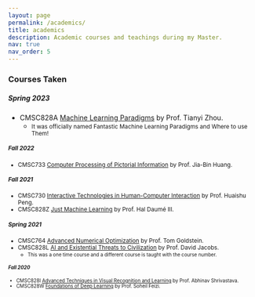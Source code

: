 ```yaml
---
layout: page
permalink: /academics/
title: academics
description: Academic courses and teachings during my Master.
nav: true
nav_order: 5
---
```


### Courses Taken
##### Spring 2023                                          
- CMSC828A  [Machine Learning Paradigms](https://docs.google.com/spreadsheets/d/1Fw1RbQ2hFLOLfh9VIXFD9aO1xH1087CaKWGmzYWLvpQ) by Prof. Tianyi Zhou. 
    - <small>It was officially named Fantastic Machine Learning Paradigms and Where to use Them!

##### Fall 2022                                           
-  CMSC733  [Computer Processing of Pictorial Information](https://jbhuang0604.github.io/#teaching) by Prof. Jia-Bin Huang.

##### Fall 2021                                           
-  CMSC730  [Interactive Technologies in Human-Computer Interaction](http://smartlab.cs.umd.edu/CMSC730/) by Prof. Huaishu Peng.
-  CMSC828Z [Just Machine Learning](https://docs.google.com/document/d/1o4Nrw9RpFpiXKeuvKF01yzKVTmNBI_CKo3LLALoVoSM/edit) by Prof. Hal Daumé III.

##### Spring 2021                                         
-  CMSC764  [Advanced Numerical Optimization](https://www.cs.umd.edu/~tomg/cmsc764_2021/) by Prof. Tom Goldstein.    
-  CMSC828L [AI and Existential Threats to Civilization](https://piazza-syllabus.s3.amazonaws.com/kjyt679x25a30b/Syllabus.html?X-Amz-Algorithm=AWS4-HMAC-SHA256&X-Amz-Credential=ASIAR6AWVCBX7K73BDSN%2F20230705%2Fus-east-1%2Fs3%2Faws4_request&X-Amz-Date=20230705T221735Z&X-Amz-Expires=86400&X-Amz-SignedHeaders=host&X-Amz-Security-Token=IQoJb3JpZ2luX2VjELn%2F%2F%2F%2F%2F%2F%2F%2F%2F%2FwEaCXVzLWVhc3QtMSJHMEUCIEb26z84UOvVdXf2yp7lFoMhOi4VnnPL7Rgz9d%2BgzC9rAiEA9UbEjezkEF9UhxHjwcsNlwk%2B9SoRw55%2BfEVL89%2FUvskqsQUIMRAAGgwxMzMxOTE1MDM5ODMiDByBgnzia3txJ%2FNc3iqOBVhKcj8cuVsDuwSucirFihP%2Fh59enpdaxjOOD9ol7wmwl4bbHxHGRrq35yBWgS2UE31WMh5bSCQ4lXFyPYGSqyjTeiPkxt8r1%2FcQOUbTjhF%2B%2FRsbBuCoAjtyA4VUu%2FBDYeeZ70%2FwdhRyMF1UfF6ySW2MCMxd8kRSR55Mxt%2FO%2Fa13M4dCKYsJ5mOc2xaajXAGudU0UPJqu9re8vimsWT2hf5Wt%2BQ5JF8AWXcLlBZTZa%2FbQbTQZA8CzyRJOsf9mOxBnyxeqZA3N5poCD4rpS98Y7iv2l0%2BxnMSxU2tRT20cx2ZFMINqUk5oluUWW18hL4gyZwYr22Lz2PDPdNkd7E%2BBywNyM%2FgtwGXCNz3%2B8dyn1mkeqeoMIm6OLg4VIbjrjW8efHTq%2FVQBoIon%2BbOTRdtmtTJzgcqSf0YPp0iJCh9K%2FYfAIGAMIEbrzq9a0EaDQ6Rc0tFduEM8wFX2%2B5qKK4x9%2BuUcCCopq0NJBbPm6gUP%2Fwb9vw4xIJZlqYSDXW2EAHfWMo%2BWOb4%2Fr0aq1dAuZV8QWzc%2BlKV7YKhMZhOlgyFTOlYgudjayPYDWR8IhrOZSeors7Q8tikNA1dKMmRxDAVLQR327oHAHmjIMIlOmZ5ID3qZyiPwsdB6Dq7dTpBnyr3NWJaWnChFU50NE7BpzBhWipiczLv1PLag2jrrp5SxSzzKfPAhKLymPJQbLVueCdRL%2BlkJ70N59umJJJjBTnNe0e%2Bi2T804hTJr8zwQrWYee9pOoN6JUQey3cEMJqGhL%2BRN4Ft3G3RU1ozy3CorNZOXoW%2BaHafIfLOggSFQFrDEmk6z4W1u48qCxenSrqWtg5M4uN2PZdbwonjSwcbLsDlNUv96PlYXxpktbGXvJzxzCer5alBjqxAW9mWQE3oZeVRORg6b2AjX1KabbLqkkqQ55sqaVGzG%2FTVcIYNjwVwNhzwnhjvRcIChAANLvSo2Ttpgc3SWt5uV04xySXxCyxrUiX0kQgPpXYXBspeHb%2BKHT69zVEW3SZJFjtqr8FITNWF2vFpoFbGX95oEzX99tSOujINTNeaw4dvfKrQ5LhqY7RTGDB%2BaIQIAJ64ncx9Ex6ZeN8VlEp7lvFAEo1kORK8%2Bth3o9%2FqSIqog%3D%3D&X-Amz-Signature=c68ebf7d375beb2009a50f234c08742563e77687fa241103323cd576b3632e19)  by Prof. David Jacobs.
    - <small>This was a one time course and a different course is taught with the course number.

##### Fall 2020                                         
-  CMSC828I  [Advanced Techniques in Visual Recognition and Learning](https://www.cs.umd.edu/class/fall2020/cmsc828i/) by Prof. Abhinav Shrivastava.
-  CMSC828W  [Foundations of Deep Learning](http://www.cs.umd.edu/class/fall2020/cmsc828W/) by Prof. Soheil Feizi.  

<br><br>





    

   

   

     

   
